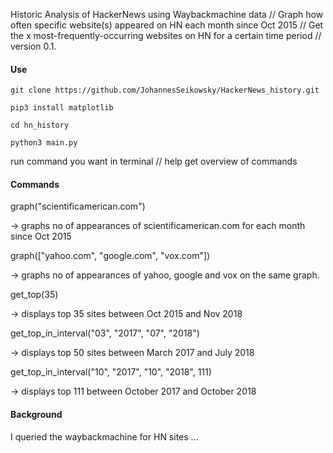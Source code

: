 Historic Analysis of HackerNews using Waybackmachine data // Graph how often specific website(s) appeared on HN each month since Oct 2015 // Get the x most-frequently-occurring websites on HN for a certain time period // version 0.1.

#### Use
`git clone https://github.com/JohannesSeikowsky/HackerNews_history.git`

`pip3 install matplotlib`

`cd hn_history`

`python3 main.py`

run command you want in terminal // help get overview of commands


#### Commands
graph("scientificamerican.com")

-> graphs no of appearances of scientificamerican.com for each month since Oct 2015

graph(["yahoo.com", "google.com", "vox.com"])

-> graphs no of appearances of yahoo, google and vox on the same graph.

get_top(35)

-> displays top 35 sites between Oct 2015 and Nov 2018

get_top_in_interval("03", "2017", "07", "2018")

-> displays top 50 sites between March 2017 and July 2018

get_top_in_interval("10", "2017", "10", "2018", 111)

-> displays top 111 between October 2017 and October 2018

#### Background
I queried the waybackmachine for HN sites ...
